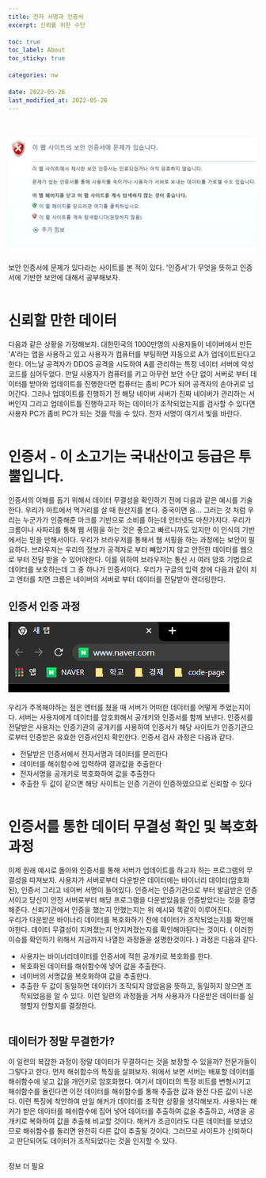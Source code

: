 ```yaml
---
title: 전자 서명과 인증서
excerpt: 신뢰를 위한 수단

toc: true
toc_label: About
toc_sticky: true

categories: nw

date: 2022-05-26
last_modified_at: 2022-05-26
---
```


<br><br>
![Header](/assets/images/nonsafesit.jpg)<br><br>
보안 인증서에 문제가 있다라는 사이트를 본 적이 있다. '인증서'가 무엇을 뜻하고 인증서에 기반한 보안에 대해서 공부해보자.<br><br>

# 신뢰할 만한 데이터
다음과 같은 상황을 가정해보자. 대한민국의 1000만명의 사용자들이 네이버에서 만든 'A'라는 앱을 사용하고 있고 사용자가 컴퓨터를 부팅하면 자동으로 A가 업데이트된다고 한다. 어느날 공격자가 DDOS 공격을 시도하여 A를 관리하는 특정 네이터 서버에 악성코드를 심어두었다. 만일 사용자가 컴퓨터를 키고 아무런 보안 수단 없이 서버로 부터 데이터를 받아와 업데이트를 진행한다면 컴퓨터는 좀비 PC가 되어 공격자의 손아귀로 넘어간다. 그러나 업데이트를 진행하기 전 해당 네이버 서버가 진짜 네이버가 관리하는 서버인지 그리고 업데이트틀 진행하고자 하는 데이터가 조작되었는지를 검사할 수 있다면 사용자 PC가 좀비 PC가 되는 것을 막을 수 있다. 전자 서명이 여기서 빛을 바란다.<br><br>

# 인증서 - 이 소고기는 국내산이고 등급은 투뿔입니다.
인증서의 이해를 돕기 위해서 데이터 무결성을 확인하기 전에 다음과 같은 예시를 기술한다. 우리가 마트에서 먹거리를 살 때 원산지를 본다. 중국이면 음... 그러는 것 처럼 우리는 누군가가 인증해준 마크를 기반으로 소비를 하는데 인터넷도 마찬가지다. 우리가 크롬이나 사파리를 통해 웹 서핑을 하는 것은 좋으고 빠르니까도 있지만 이 인식의 기반에서는 믿을 만해서이다. 우리가 브라우저를 통해서 웹 서핑을 하는 과정에는 보안이 필요하다. 브라우저는 우리의 정보가 공격자로 부터 빼았기지 않고 안전한 데이터를 웹으로 부터 전달 받을 수 있어야한다. 이를 위하여 브라우저는 통신 시 여러 암호 기법으로 데이터를 보호하는데 그 중 하나가 인증서이다. 우리가 구글의 입력 창에 다음과 같이 치고 엔터를 치면 크롬은 네이버의 서버로 부터 데이터를 전달받아 렌더링한다.<br>

## 인증서 인증 과정
![Header](/assets/images/네이버입력.png)<br><br>
우리가 주목해야하는 점은 엔터를 쳤을 때 서버가 어떠한 데이터를 어떻게 주었는지이다. 서버는 사용자에게 데이터를 암호화해서 공개키와 인증서를 함께 보낸다. 인증서를 전달받은 사용자는 인증기관의 공개키를 사용하여 인증서가 해당 사이트가 인증기관으로부터 인증받은 유효한 인증서인지 확인한다. 인증서 검사 과정은 다음과 같다.<br>
   - 전달받은 인증서에서 전자서명과 데이터를 분리한다<br>
   - 데이터를 해쉬함수에 입력하여 결과값을 추출한다<br>
   - 전자서명을 공개키로 복호화하여 값을 추출한다<br>
   - 추출한 두 값이 같으면 해당 사이트는 인증 기관이 인증하였으므로 신뢰할 수 있다<br><br>

# 인증서를 통한 데이터 무결성 확인 및 복호화 과정
이제 원래 예시로 돌아와 인증서를 통해 서버가 업데이트를 하고자 하는 프로그램의 무결성을 따져보자. 사용자가 서버로부터 다운받은 데이터에는 바이너리 데이터(암호화된), 인증서 그리고 네이버 서명이 들어있다. 인증서는 인증기관으로 부터 발급받은 인증서이고 당신이 안전 서버로부터 해당 프로그램을 다운받았음을 인증받았다는 것을 증명해준다. 신뢰기관에서 인증을 했는지 안했는지는 위 예시와 똑같이 이루어진다.<br>
우리가 다운받은 바이너리 데이터를 복호화하기 전에 데이터가 조작되었는지를 확인해야한다. 데이터 무결성이 지켜졌는지 안지켜졌는지를 확인해야된다는 것이다. ( 이러한 이슈를 확인하기 위해서 지금까지 나열한 과정들을 설명한것이다. ) 과정은 다음과 같다.<br>
- 사용자는 바이너리데이터를 인증서에 적힌 공개키로 복호화를 한다.
- 복호화된 데이터를 해쉬함수에 넣어 값을 추출한다.
- 네이버의 서명값을 복호화하여 값을 추출한다.
- 추출한 두 값이 동일하면 데이터가 조작되지 않았음을 뜻하고, 동일하지 않으면 조작되었음을 알 수 있다.
이런 일련의 과정들을 거쳐 사용자가 다운받은 데이터를 실행할지 안할지를 결정한다. <br><br>

## 데이터가 정말 무결한가?
이 일련의 복잡한 과정이 정말 데이터가 무결하다는 것을 보장할 수 있을까? 전문가들이 그렇다고 한다. 먼저 해쉬함수의 특징을 살펴보자. 위에서 보면 서버는 배포할 데이터를 해쉬함수에 넣고 값을 개인키로 암호화했다. 여기서 데이터의 특정 비트를 변형시키고 해쉬함수를 돌린다면 이전 데이터를 해쉬함수를 통해 추출한 값과 완전 다른 값이 나온다. 이런 특징에 착안하여 만일 해커가 데이터를 조작한 상황을 생각해보자. 사용자는 해커가 받은 데이터를 해쉬함수에 집어 넣어 데이터를 추출하여 값을 추출하고, 서명을 공개키로 복화하여 값을 추출해 비교할 것이다. 해커가 조금이라도 다른 데이터를 보냈으므로 해쉬함수를 돌리면 완전히 다른 값이 추출될 것이다. 그러므로 사이트가 신뢰하다고 판단되어도 데이터가 조작되었다는 것을 인지할 수 있다.<br><br>

정보 더 필요
